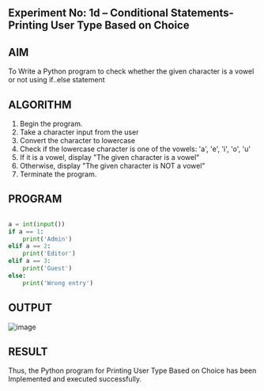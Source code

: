## Experiment No: 1d – Conditional Statements- Printing User Type Based on Choice

## AIM  
To Write a Python program to check whether the given character is a vowel or not using if..else statement
## ALGORITHM  
1. Begin the program.  
2. Take a character input from the user
3. Convert the character to lowercase
4. Check if the lowercase character is one of the vowels: 'a', 'e', 'i', 'o', 'u'
5. If it is a vowel, display "The given character is a vowel"
6. Otherwise, display "The given character is NOT a vowel"
4. Terminate the program.

## PROGRAM
```python

a = int(input())
if a == 1:
    print('Admin')
elif a == 2:
    print('Editor')
elif a == 3:
    print('Guest')
else:
    print('Wrong entry')

```

## OUTPUT
![image](https://github.com/user-attachments/assets/12d35400-7fc8-48a7-a975-d126cdc6dda6)

## RESULT
Thus, the Python program for Printing User Type Based on Choice has been Implemented and executed successfully.
